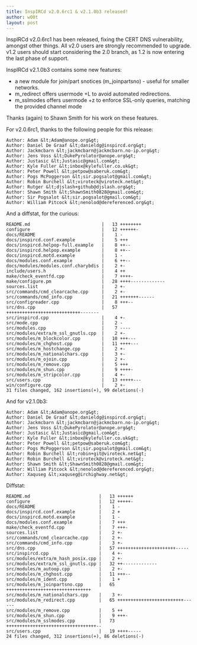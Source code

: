 ```yaml
---
title: InspIRCd v2.0.6rc1 & v2.1.0b3 released!
author: w00t
layout: post
---
```


InspIRCd v2.0.6rc1 has been released, fixing the CERT DNS vulnerability, amongst
other things. All v2.0 users are strongly recommended to upgrade. v1.2 users
should start considering the 2.0 branch, as 1.2 is now entering the last phase
of support.

<!--more-->

InspIRCd v2.1.0b3 contains some new features:

- a new module for join/part snotices (m_joinpartsno) - useful for smaller
  networks.
- m_redirect offers usermode +L to avoid automated redirections.
- m_sslmodes offers usermode +z to enforce SSL-only queries, matching the
  provided channel mode

Thanks (again) to Shawn Smith for his work on these features.

For v2.0.6rc1, thanks to the following people for this release:

    Author: Adam &lt;Adam@anope.org&gt;
    Author: Daniel De Graaf &lt;danieldg@inspircd.org&gt;
    Author: Jackmcbarn &lt;jackmcbarn@jackmcbarn.no-ip.org&gt;
    Author: Jens Voss &lt;DukePyrolator@anope.org&gt;
    Author: Justasic &lt;Justasic@gmail.com&gt;
    Author: Kyle Fuller &lt;inbox@kylefuller.co.uk&gt;
    Author: Peter Powell &lt;petpow@saberuk.com&gt;
    Author: Pogs McPoggerson &lt;sir.pogsalot@gmail.com&gt;
    Author: Robin Burchell &lt;viroteck@viroteck.net&gt;
    Author: Rutger &lt;djslash+github@djslash.org&gt;
    Author: Shawn Smith &lt;ShawnSmith0828@gmail.com&gt;
    Author: Sir Pogsalot &lt;sir.pogsalot@gmail.com&gt;
    Author: William Pitcock &lt;nenolod@dereferenced.org&gt;

And a diffstat, for the curious:

    README.md                           |   13 ++++++++
    configure                           |   12 ++++++-
    docs/README                         |    1 -
    docs/inspircd.conf.example          |    5 +++
    docs/inspircd.helpop-full.example   |    8 ++--
    docs/inspircd.helpop.example        |    8 ++--
    docs/inspircd.motd.example          |    1 -
    docs/modules.conf.example           |    6 ++--
    docs/modules/modules.conf.charybdis |    2 +-
    include/users.h                     |    4 ++
    make/check_eventfd.cpp              |    7 ++++-
    make/configure.pm                   |   28 ++++-------------
    sources.list                        |    2 +-
    src/commands/cmd_clearcache.cpp     |    2 +-
    src/commands/cmd_info.cpp           |   21 +++++++------
    src/configreader.cpp                |    8 +++--
    src/dns.cpp                         |   57 ++++++++++++++++++++++++++++-------
    src/inspircd.cpp                    |    4 +-
    src/mode.cpp                        |    2 -
    src/modules.cpp                     |    7 ----
    src/modules/extra/m_ssl_gnutls.cpp  |    2 +-
    src/modules/m_blockcolor.cpp        |   10 +++---
    src/modules/m_chghost.cpp           |   11 ++++---
    src/modules/m_hostchange.cpp        |    2 +-
    src/modules/m_nationalchars.cpp     |    3 +-
    src/modules/m_ojoin.cpp             |    2 +-
    src/modules/m_remove.cpp            |    5 +++
    src/modules/m_shun.cpp              |    9 ++++-
    src/modules/m_stripcolor.cpp        |    4 +-
    src/users.cpp                       |   13 +++++---
    win/configure.cpp                   |    2 +-
    31 files changed, 162 insertions(+), 99 deletions(-)

And for v2.1.0b3:

    Author: Adam &lt;Adam@anope.org&gt;
    Author: Daniel De Graaf &lt;danieldg@inspircd.org&gt;
    Author: Jackmcbarn &lt;jackmcbarn@jackmcbarn.no-ip.org&gt;
    Author: Jens Voss &lt;DukePyrolator@anope.org&gt;
    Author: Justasic &lt;Justasic@gmail.com&gt;
    Author: Kyle Fuller &lt;inbox@kylefuller.co.uk&gt;
    Author: Peter Powell &lt;petpow@saberuk.com&gt;
    Author: Pogs McPoggerson &lt;sir.pogsalot@gmail.com&gt;
    Author: Robin Burchell &lt;robin+git@viroteck.net&gt;
    Author: Robin Burchell &lt;viroteck@viroteck.net&gt;
    Author: Shawn Smith &lt;ShawnSmith0828@gmail.com&gt;
    Author: William Pitcock &lt;nenolod@dereferenced.org&gt;
    Author: Xaquseg &lt;xaquseg@irchighway.net&gt;

Diffstat:

    README.md                          |   13 ++++++
    configure                          |   12 +++++-
    docs/README                        |    1 -
    docs/inspircd.conf.example         |    2 +
    docs/inspircd.motd.example         |    1 -
    docs/modules.conf.example          |    7 +++
    make/check_eventfd.cpp             |    7 +++-
    sources.list                       |    2 +-
    src/commands/cmd_clearcache.cpp    |    2 +-
    src/commands/cmd_info.cpp          |    3 +-
    src/dns.cpp                        |   57 ++++++++++++++++++++++-----
    src/inspircd.cpp                   |    4 +-
    src/modules/extra/m_hash_posix.cpp |    2 +-
    src/modules/extra/m_ssl_gnutls.cpp |   32 ++-------------
    src/modules/m_autoop.cpp           |    2 +-
    src/modules/m_chghost.cpp          |   11 +++--
    src/modules/m_ident.cpp            |    1 +
    src/modules/m_joinpartsno.cpp      |   65 ++++++++++++++++++++++++++++++++
    src/modules/m_nationalchars.cpp    |    3 +-
    src/modules/m_redirect.cpp         |   65 +++++++++++++++++++++++++------
    src/modules/m_remove.cpp           |    5 ++
    src/modules/m_shun.cpp             |    9 +++-
    src/modules/m_sslmodes.cpp         |   73 ++++++++++++++++++++++++++++++++++--
    src/users.cpp                      |   19 ++++-----
    24 files changed, 312 insertions(+), 86 deletions(-)
